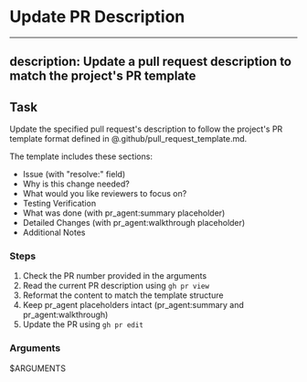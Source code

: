 # Update PR Description

---
description: Update a pull request description to match the project's PR template
---

## Task

Update the specified pull request's description to follow the project's PR template format defined in @.github/pull_request_template.md.

The template includes these sections:

- Issue (with "resolve:" field)
- Why is this change needed?
- What would you like reviewers to focus on?
- Testing Verification
- What was done (with pr_agent:summary placeholder)
- Detailed Changes (with pr_agent:walkthrough placeholder)
- Additional Notes

### Steps

1. Check the PR number provided in the arguments
2. Read the current PR description using `gh pr view`
3. Reformat the content to match the template structure
4. Keep pr_agent placeholders intact (pr_agent:summary and pr_agent:walkthrough)
5. Update the PR using `gh pr edit`

### Arguments

$ARGUMENTS
